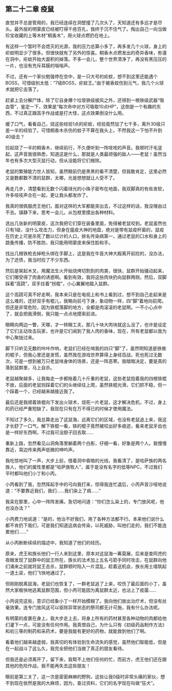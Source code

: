 ## 第二十二章 疫鼠

直觉并不总是管用的，我已经连续在洞壁撞了几次头了，天知道还有多远才是尽头。最外层的明蒙皮已经被叮得千疮百孔，我终于沉不住气了。掏出自己一向当做珍宝收藏的上等木材“桐香木”，用火球点燃扔在地上。

有这样一个暂时不会熄灭的光源，我的压力总算小多了，再多发几个火球，身上的疟蚊明显少了很多。但很快就有了另外的惊喜。桐香木点燃发出的奇异香味，弥漫在洞中，疟蚊开始大面积的掉落。不多一会儿，整个世界清净了，再没有黑压压的一片，也没有充斥耳膜的嗡嗡声。

不过，还有一个家伙勉强停在空中，是一只大号的疟蚊，想不到这里还能遇个BOSS，可惜级别太低：“7级BOSS，疟蚊王。”由于被香蚊伤到元气，我几个火球术就把它击落了。

赶紧上去分解尸体，除了它自身爆个垃圾铁级披风之外，还得到一根铁级武器“吸血管”，鉴定一下，效果是“每次命中对方可吸取10点HP”，这倒是一个有趣的东西，不过真正跟高手作战或是打大怪，这点效果倒没什么用。

缓了口气，看看自己，烧这些经验1点的疟蚊，经验竟然加了七千多，离升30级只差一半的经验了。可惜桐香木杀伤的蚊子不算在我头上，不然我这一下怕不升到40级去？

捡起烧了一半的桐香木，继续前行，不久便听到一阵吱吱的声音。我顿时汗毛竖起，这声音我很熟悉，知道这是什么，那就是人类最顽强的敌人——老鼠！虽然当年也有多次大型灭鼠行动，但从没能将它们根除。

老鼠的繁殖能力世人皆知，虽然眼前仍是黑黑的看不清楚，但我敢肯定，这里必然又是数都数不清的鼠群，太哪，光是想想就让人受不了。

再走几步，清楚看到无数个闪着绿光的小珠子密布在地面，我双脚真的有些发软，许多吱吱声合在一起，更让我头都发炸了。

我真的很佩服虎王他们，面对这样的大军都能突出去，不过这样的话，我没理由过不去。镇静下来，思考一会儿，从包袱里摸出各种材料。

选出几张新的明蒙皮，这次我把它们穿在装备里面，免得被老鼠咬到。老鼠虽然也只有1级，没什么攻击力，但身在瘟疫大神的地盘，绝对是带有鼠疫杆菌的，鼠疫在历史上可是杀死了数以亿计的人口，排名传染病第一，通过老鼠的口水和身上的跳蚤传播，防不胜防，我只能用明蒙皮来保住脸和手。

找出几根铁枪去掉枪头绑在手脚上，这是我在牛首大神大殿离开前捡的，没办法，为了还债，我当时捡了不少东西。

然后是架起木叉，用魔法生火开始烧烤切割到的肉类，很快，鼠群开始骚动起来，它们哪受得了肉香的诱惑啊。看到有效，我将这些肉块扔向鼠群两侧，然后，双脚踩着“高跷”，双手拄着“拐棍”，小心翼翼地踏入鼠群。

这个高跷可真不好走啊，我本来只是在电视上和书上看到过，想不到自己走起来是这么难的，还好双手有棍儿，我略向前弓下身，象动物一样，四“脚”着地向前爬。但还是非常危险，因为铁棍落脚的地方，全都是肉滚滚的老鼠啊。一不小心点中了，就会把我滑倒，我只能一点点地摸索前进。

眼睛向两边一瞥，天哪，才一转眼工夫，那几十块大肉块就这么没了，也许是设定了它们主动攻击玩家，也许是它们闻到了我人肉的香味，现在，所有老鼠都以我为中心聚拢过来。

脚下只听见无数的咔咔作响，老鼠们已经在啃我的四只“脚”了，虽然明知道是铁做的棍子，但我心里还是发慌，虽然我在游戏世界算得上身经百战，死也死过无数次，可是一想到被万只老鼠啃身体的场景，还是一阵恶寒。我暗暗决定，要是真的落到鼠群里，马上自杀。

老鼠越聚越多，让我每走一步都拖着几十斤重的老鼠，这些老鼠抱着我的四根铁棍不放，后面的老鼠则踩着它们的头继续往上爬，虽然铁棍光滑，它们抓不稳，但一个踩着一个，已经越来越接近我了。

最后还是我顺着铁棍向下发出火球术，烧死一片老鼠，这才解决危机，不过，身上的药已经严重短缺了，我现在只有在万不得已的时候才使用魔法。

不知过了多久，我总算走出了这鼠海，远离它们的区域，也没有老鼠追上来，我这才长舒了一口气，解下铁棍一看，铁的棍子竟然被咬出好多痕迹，看来老鼠牙齿也是一样好东西啊，不过我可没胆子回去取……

重新上路，忽然看见山洞角落里躺着两个白影，仔细一看，好象是两个人。我慢慢靠近，耳边传来两声低微的呻吟声。

我吃惊地叫了一声，大步上前，借着洞中昏暗的光线，我看清了，是哈萨族的两名族人，他们的属性里都是“哈萨族牧人”，属于是没有名字的低等NPC，不过我们平时都叫他们小丁和小丙。

小丙看到了我，忽然挥起手中的弓向我打来，惊得我连忙退后，小丙声音沙哑地说道：“不要靠近我们，我们……我们染上了病……”

我呆在那里，心中一阵阵发痛，急切地问道：“你们怎么染上的，专门放风呢，他也没办法？”

小丙费力地说道：“是的，他治不好我们，用了各种方法都不行。本来他们说什么都不肯扔下我们，可是我们知道这病会传染，以死威胁，叫他们走的，我们不能连累他们……”

从小丙断断续续的描述中，我知道了他们的经历。

原来，虎王和族长他们一行人来到这里，原本对这鼠海一筹莫展，后来是查阿虎的夜眼发现了鼠群中的鼠王所在，族长的法术加上五名弓箭手同时攻击，在鼠群向他们涌来之前就将鼠王击杀，鼠群顿时陷入一片混乱，趁着这机会，族长用土墙筑起一道土梁，他们飞快地通过了。

但刚刚脱离鼠海，老鼠们也恢复了，一群老鼠追了上来，咬伤了最后面的小丁，虽然大家极快地逃离鼠群范围，但小丙可能因为离鼠群太近，也沾上了疫菌……

小丙说完这些，意识已经象小丁一样开始模糊了。我向他们放出治疗术，但没有丝毫效果。连专门放风这可以驱除异常状态的祭司都无计可施，我有什么办法呢。

有明蒙的皮裹在身上，我大步走上去，将身上所有的药材甚至各种动物的肉都给他们灌下一点，可是没有任何作用。我真恨自己，为什么只有《初级药品制作方法》和初三等的制药和采药术，要是我能有更好的药物，就能救到他们了啊。

看着他们越来越虚弱，我真切的有体验到生命流失的感觉，虽然他们智能低，但是在一起战斗了这么久，我完全把他们当做了真正的朋友看待。

但我还是必须离开了，留下来，我帮不上他们任何的忙，而前方，虎王他们还在跟其他的危险作战，我不能再失去这些朋友！

眼前是第三关了，这一次是密密麻麻的野狗，这些让我0级时非常头痛的家伙，想不到现在依然是我的大麻烦，因为，查过资料，它们的名字现在叫做“狂犬”。

